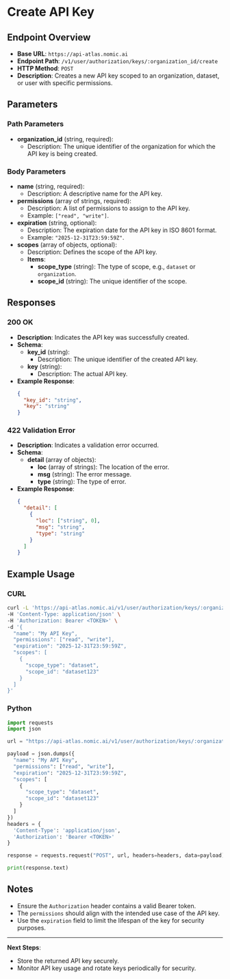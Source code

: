 # Create API Key

## Endpoint Overview
- **Base URL**: `https://api-atlas.nomic.ai`
- **Endpoint Path**: `/v1/user/authorization/keys/:organization_id/create`
- **HTTP Method**: `POST`
- **Description**: Creates a new API key scoped to an organization, dataset, or user with specific permissions.

## Parameters
### Path Parameters
- **organization_id** (string, required):
  - Description: The unique identifier of the organization for which the API key is being created.

### Body Parameters
- **name** (string, required):
  - Description: A descriptive name for the API key.
- **permissions** (array of strings, required):
  - Description: A list of permissions to assign to the API key.
  - Example: `["read", "write"]`.
- **expiration** (string, optional):
  - Description: The expiration date for the API key in ISO 8601 format.
  - Example: `"2025-12-31T23:59:59Z"`.
- **scopes** (array of objects, optional):
  - Description: Defines the scope of the API key.
  - **Items**:
    - **scope_type** (string): The type of scope, e.g., `dataset` or `organization`.
    - **scope_id** (string): The unique identifier of the scope.

## Responses
### 200 OK
- **Description**: Indicates the API key was successfully created.
- **Schema**:
  - **key_id** (string):
    - Description: The unique identifier of the created API key.
  - **key** (string):
    - Description: The actual API key.
- **Example Response**:
  ```json
  {
    "key_id": "string",
    "key": "string"
  }
  ```

### 422 Validation Error
- **Description**: Indicates a validation error occurred.
- **Schema**:
  - **detail** (array of objects):
    - **loc** (array of strings): The location of the error.
    - **msg** (string): The error message.
    - **type** (string): The type of error.
- **Example Response**:
  ```json
  {
    "detail": [
      {
        "loc": ["string", 0],
        "msg": "string",
        "type": "string"
      }
    ]
  }
  ```

## Example Usage
### CURL
```bash
curl -L 'https://api-atlas.nomic.ai/v1/user/authorization/keys/:organization_id/create' \
-H 'Content-Type: application/json' \
-H 'Authorization: Bearer <TOKEN>' \
-d '{
  "name": "My API Key",
  "permissions": ["read", "write"],
  "expiration": "2025-12-31T23:59:59Z",
  "scopes": [
    {
      "scope_type": "dataset",
      "scope_id": "dataset123"
    }
  ]
}'
```

### Python
```python
import requests
import json

url = "https://api-atlas.nomic.ai/v1/user/authorization/keys/:organization_id/create"

payload = json.dumps({
  "name": "My API Key",
  "permissions": ["read", "write"],
  "expiration": "2025-12-31T23:59:59Z",
  "scopes": [
    {
      "scope_type": "dataset",
      "scope_id": "dataset123"
    }
  ]
})
headers = {
  'Content-Type': 'application/json',
  'Authorization': 'Bearer <TOKEN>'
}

response = requests.request("POST", url, headers=headers, data=payload)

print(response.text)
```

## Notes
- Ensure the `Authorization` header contains a valid Bearer token.
- The `permissions` should align with the intended use case of the API key.
- Use the `expiration` field to limit the lifespan of the key for security purposes.

---
**Next Steps**:
- Store the returned API key securely.
- Monitor API key usage and rotate keys periodically for security.